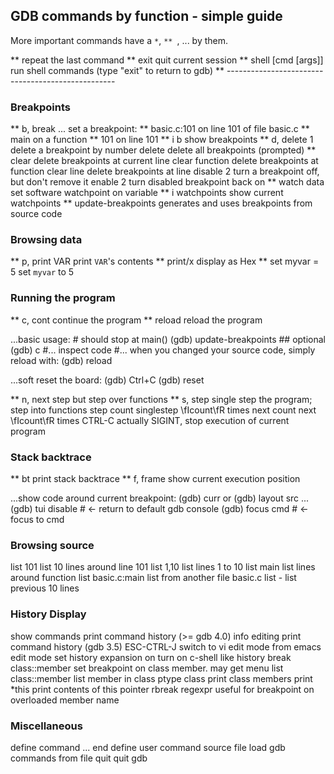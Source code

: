 GDB commands by function - simple guide
---------------------------------------
More important commands have a `*`, `** `, ... by them.

** <ENTER>              repeat the last command
** exit                 quit current session
** shell [cmd [args]]   run shell commands (type "exit" to return to gdb)
** --------------------------------------------------

### Breakpoints

** b, break ...         set a breakpoint:
**          basic.c:101     on line 101 of file basic.c
**          main            on a function
**          101             on line 101
** i b                  show breakpoints
** d, delete 1          delete a breakpoint by number
delete                  delete all breakpoints (prompted)
** clear                delete breakpoints at current line
clear function          delete breakpoints at function
clear line              delete breakpoints at line
disable 2               turn a breakpoint off, but don't remove it
enable 2                turn disabled breakpoint back on
** watch data           set software watchpoint on variable
** i watchpoints        show current watchpoints
** update-breakpoints      generates and uses breakpoints from source code

### Browsing data

** p, print VAR         print `VAR`'s contents
** print/x              display as Hex
** set myvar = 5      set `myvar` to 5


### Running the program

** c, cont              continue the program
** reload               reload the program

...basic usage:
    # should stop at main()
    (gdb) update-breakpoints  ## optional
    (gdb) c
    #... inspect code
    #... when you changed your source code, simply reload with:
    (gdb) reload

...soft reset the board:
    (gdb) Ctrl+C
    (gdb) reset

** n, next              step but step over functions
** s, step              single step the program; step into functions
step count              singlestep \fIcount\fR times
next count              next \fIcount\fR times
CTRL-C                  actually SIGINT, stop execution of current program

### Stack backtrace

** bt        	        print stack backtrace
** f, frame             show current execution position

...show code around current breakpoint:
    (gdb) curr
    or
    (gdb) layout src
    ...
    (gdb) tui disable  # <- return to default gdb console
    (gdb) focus cmd    # <- focus to cmd

### Browsing source

list 101        	list 10 lines around line 101
list 1,10        list lines 1 to 10
list main  	list lines around function
list basic.c:main        list from another file basic.c
list -        	list previous 10 lines


### History Display

show commands        	print command history (>= gdb 4.0)
info editing       	print command history (gdb 3.5)
ESC-CTRL-J        	switch to vi edit mode from emacs edit mode
set history expansion on       turn on c-shell like history
break class::member       set breakpoint on class member. may get menu
list class::member        list member in class
ptype class               print class members
print *this        	print contents of this pointer
rbreak regexpr     	useful for breakpoint on overloaded member name

### Miscellaneous

define command ... end        define user command
source file        	load gdb commands from file
quit        		quit gdb
